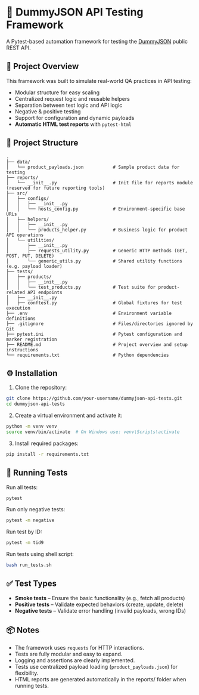 # 🧪 DummyJSON API Testing Framework

A Pytest-based automation framework for testing the [DummyJSON](https://dummyjson.com/) public REST API.

## 🚀 Project Overview

This framework was built to simulate real-world QA practices in API testing:
- Modular structure for easy scaling
- Centralized request logic and reusable helpers
- Separation between test logic and API logic
- Negative & positive testing
- Support for configuration and dynamic payloads
- **Automatic HTML test reports** with `pytest-html`

## 📁 Project Structure

```
.
├── data/
│   └── product_payloads.json           # Sample product data for testing
├── reports/
│   └── __init__.py                     # Init file for reports module (reserved for future reporting tools)
├── src/
│   ├── configs/
│   │   ├── __init__.py
│   │   └── hosts_config.py             # Environment-specific base URLs
│   ├── helpers/
│   │   ├── __init__.py
│   │   └── products_helper.py          # Business logic for product API operations
│   └── utilities/
│       ├── __init__.py
│       ├── requests_utility.py         # Generic HTTP methods (GET, POST, PUT, DELETE)
│       └── generic_utils.py            # Shared utility functions (e.g. payload loader)
├── tests/
│   ├── products/
│   │   ├── __init__.py
│   │   └── test_products.py            # Test suite for product-related API endpoints
│   ├── __init__.py
│   ├── conftest.py                     # Global fixtures for test execution
├── .env                                # Environment variable definitions
├── .gitignore                          # Files/directories ignored by Git
├── pytest.ini                          # Pytest configuration and marker registration
├── README.md                           # Project overview and setup instructions
└── requirements.txt                    # Python dependencies
```

## ⚙️ Installation

1. Clone the repository:
```bash
git clone https://github.com/your-username/dummyjson-api-tests.git
cd dummyjson-api-tests
```

2. Create a virtual environment and activate it:
```bash
python -m venv venv
source venv/bin/activate  # On Windows use: venv\Scripts\activate
```

3. Install required packages:
```bash
pip install -r requirements.txt
```

## 🧪 Running Tests

Run all tests:
```bash
pytest
```

Run only negative tests:
```bash
pytest -m negative
```

Run test by ID:
```bash
pytest -m tid9
```

Run tests using shell script:
```bash
bash run_tests.sh
```

## ✅ Test Types

- **Smoke tests** – Ensure the basic functionality (e.g., fetch all products)
- **Positive tests** – Validate expected behaviors (create, update, delete)
- **Negative tests** – Validate error handling (invalid payloads, wrong IDs)

## 📦 Notes

- The framework uses `requests` for HTTP interactions.
- Tests are fully modular and easy to expand.
- Logging and assertions are clearly implemented.
- Tests use centralized payload loading (`product_payloads.json`) for flexibility.
- HTML reports are generated automatically in the reports/ folder when running tests.

